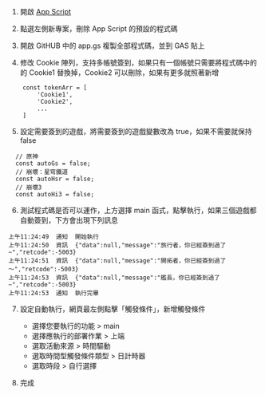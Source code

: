 1. 開啟 [App Script](https://script.google.com/)

2. 點選左側新專案，刪除 App Script 的預設的程式碼

3. 開啟 GitHUB 中的 app.gs 複製全部程式碼，並到 GAS 貼上

4. 修改 Cookie 陣列，支持多帳號簽到，如果只有一個帳號只需要將程式碼中的的 Cookie1 替換掉，Cookie2 可以刪除，如果有更多就照著新增
```
    const tokenArr = [
        'Cookie1',
        'Cookie2',
        ...
    ]
```

5. 設定需要簽到的遊戲，將需要簽到的遊戲變數改為 true，如果不需要就保持 false
```
  // 原神
  const autoGs = false;
  // 崩壞：星穹鐵道
  const autoHsr = false;
  // 崩壞3
  const autoHi3 = false;
  ```

6. 測試程式碼是否可以運作，上方選擇 main 函式，點擊執行，如果三個遊戲都自動簽到，下方會出現下列訊息
```
上午11:24:49	通知	開始執行
上午11:24:50	資訊	{"data":null,"message":"旅行者，你已經簽到過了~","retcode":-5003}
上午11:24:51	資訊	{"data":null,"message":"開拓者，你已經簽到過了～","retcode":-5003}
上午11:24:53	資訊	{"data":null,"message":"艦長，你已經簽到過了~","retcode":-5003}
上午11:24:53	通知	執行完畢
```

7. 設定自動執行，網頁最左側點擊「觸發條件」，新增觸發條件
    * 選擇您要執行的功能 > main
    * 選擇應執行的部署作業 > 上端
    * 選取活動來源 > 時間驅動
    * 選取時間型觸發條件類型 > 日計時器
    * 選取時段 > 自行選擇

8. 完成